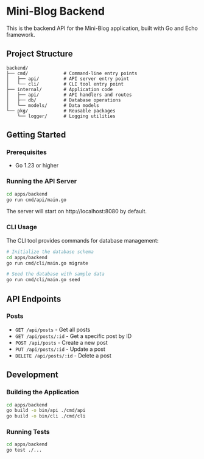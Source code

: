 # Mini-Blog Backend

This is the backend API for the Mini-Blog application, built with Go and Echo framework.

## Project Structure

```
backend/
├── cmd/             # Command-line entry points
│   ├── api/         # API server entry point
│   └── cli/         # CLI tool entry point
├── internal/        # Application code
│   ├── api/         # API handlers and routes
│   ├── db/          # Database operations
│   └── models/      # Data models
└── pkg/             # Reusable packages
    └── logger/      # Logging utilities
```

## Getting Started

### Prerequisites

- Go 1.23 or higher

### Running the API Server

```bash
cd apps/backend
go run cmd/api/main.go
```

The server will start on http://localhost:8080 by default.

### CLI Usage

The CLI tool provides commands for database management:

```bash
# Initialize the database schema
cd apps/backend
go run cmd/cli/main.go migrate

# Seed the database with sample data
go run cmd/cli/main.go seed
```

## API Endpoints

### Posts

- `GET /api/posts` - Get all posts
- `GET /api/posts/:id` - Get a specific post by ID
- `POST /api/posts` - Create a new post
- `PUT /api/posts/:id` - Update a post
- `DELETE /api/posts/:id` - Delete a post

## Development

### Building the Application

```bash
cd apps/backend
go build -o bin/api ./cmd/api
go build -o bin/cli ./cmd/cli
```

### Running Tests

```bash
cd apps/backend
go test ./...
``` 